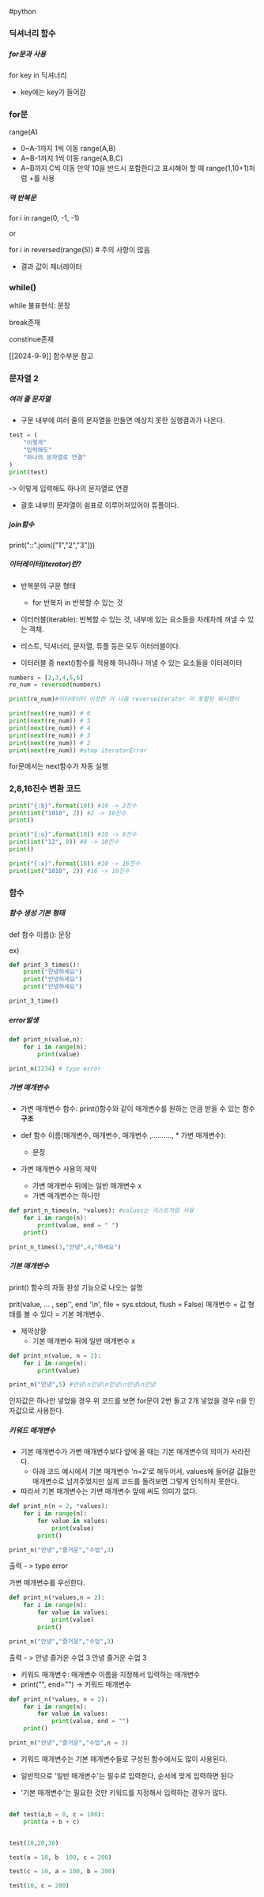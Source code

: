 #python
### 딕셔너리 함수
##### for문과 사용
for key in 딕셔너리
- key에는 key가 들어감


### for문
range(A)
- 0~A-1까지 1씩 이동
range(A,B)
- A~B-1까지 1씩 이동
range(A,B,C)
- A~B까지 C씩 이동
만약 10을 반드시 포함한다고 표시해야 할 때
range(1,10+1)처럼 +를 사용

##### 역 반복문

for i in range(0, -1, -1)

or

for i in reversed(range(5))
\# 주의 사항이 많음
- 결과 값이 제너레이터

### while()

while 불표현식:
	문장

break존재

constinue존재

[[2024-9-9]] 함수부분 참고


### 문자열 2

##### 여러 줄 문자열
- 구문 내부에 여러 줄의 문자열을 만들면 예상치 못한 실행결과가 나온다.
```python
test = (
	"이렇게"
	"입력해도"
	"하나의 문자열로 연결"
)
print(test)
```
-> 이렇게 입력해도 하나의 문자열로 연결
- 괄호 내부의 문자열이 쉼표로 이루어져있어야 튜플이다.

##### join함수

print("::".join(["1","2","3"]))


##### 이터레이터(iterator)란?
- 반복문의 구문 형태
	- for 반복자 in 반복할 수 있는 것

- 이터러블(iterable): 반복할 수 있는 것, 내부에 있는 요소들을 차례차례 꺼낼 수 있는 객체.

- 리스트, 딕셔너리, 문자열, 튜플 등은 모두 이터러블이다.


- 이터러블 중 next()함수를 적용해 하나하나 꺼낼 수 있는 요소들을 이터레이터

```python
numbers = [2,3,4,5,6]
re_num = reversed(numbers)

print(re_num)#이터레이터 이상한 거 나옴 reverseiterator 이 포함된 뭐시깽이

print(next(re_num)) # 6
print(next(re_num)) # 5
print(next(re_num)) # 4
print(next(re_num)) # 3
print(next(re_num)) # 2
print(next(re_num)) #stop iteratorError
```

for문에서는 next함수가 자동 실행


### 2,8,16진수 변환 코드

```python
print("{:b}".format(10)) #10 -> 2진수
print(int("1010", 2)) #2 -> 10진수
print()

print("{:o}".format(10)) #10 -> 8진수
print(int("12", 8)) #8 -> 10진수
print()

print("{:x}".format(10)) #10 -> 16진수
print(int("1010", 2)) #16 -> 10진수

```

### 함수

##### 함수 생성 기본 형태
def 함수 이름():
	문장

ex)
```python
def print_3_times():
	print("안녕하세요")
	print("안녕하세요")
	print("안녕하세요")

print_3_time()
```

##### error발생

```python
def print_n(value,n):
	for i in range(n):
		print(value)

print_n(1234) # type error
```

##### 가변 매개변수
- 가변 매개변수 함수: print()함수와 같이 매개변수를 원하는 만큼 받을 수 있는 함수
**구조**
- def 함수 이름(매개변수, 매개변수, 매개변수 ,.........., * 가변 매개변수):
	- 문장

- 가변 매개변수 사용의 제약
	- 가변 매개변수 뒤에는 일반 매개변수 x
	- 가변 매개변수는 하나만
```python
def print_n_times(n, *values): #values는 리스트처럼 사용
	for i in range(n):
		print(value, end = " ")
	print()

print_n_times(3,"안녕",4,"하세요")
```

##### 기본 매개변수

print() 함수의 자동 완성 기능으로 나오는 설명

prit(value, ... , sep'', end '\n', file = sys.stdout, flush = False)
매개변수 = 값 형태를 볼 수 있다 = 기본 매개변수.

- 제약상황
	- 기본 매개변수 뒤에 일반 매개변수 x
```python
def print_n(value, n = 2):
	for i in range(n):
		print(value)

print_n("안녕",5) #안녕\n안녕\n안녕\n안녕\n안녕
```

인자값은 하나만 넣었을 경우 위 코드를 보면 for문이 2번 돌고 2개 넣었을 경우 n을 인자값으로 사용한다.

##### 키워드 매개변수
- 기본 매개변수가 가변 매개변수보다 앞에 올 때는 기본 매개변수의 의미가 사라진다.
	- 아래 코드 예시에서 기본 매개변수 'n=2'로 해두어서, values에 들어갈 값들만 매개변수로 넘겨주었지만 실제 코드를 돌려보면 그렇게 인식하지 못한다.
- 따라서 기본 매개변수는 가변 매개변수 앞에 써도 의미가 없다.

```python
def print_n(n = 2, *values):
	for i in range(n):
		for value in values:
			print(value)
		print()

print_n("안녕","즐거운","수업",3)
```
출력 - > type error


가변 매개변수를 우선한다.
```python
def print_n(*values,n = 2):
	for i in range(n):
		for value in values:
			print(value)
		print()

print_n("안녕","즐거운","수업",3)
```

출력 - >
안녕 즐거운 수업 3
안녕 즐거운 수업 3

- 키워드 매개변수: 매개변수 이름을 지정해서 입력하는 매개변수
- print("", end="") -> 키워드 매개변수
```python
def print_n(*values, n = 2):
	for i in range(n):
		for value in values:
			print(value, end = "")
	print()

print_n("안녕","즐거운","수업",n = 3)
```


- 키워드 매개변수는 기본 매개변수들로 구성된 함수에서도 많이 사용된다.

- 일반적으로 '일반 매개변수'는 필수로 입력한다, 순서에 맞게 입력하면 된다
- '기본 매개변수'는 필요한 것만 키워드를 지정해서 입력하는 경우가 많다.

```python

def test(a,b = 0, c = 100):
	print(a + b + c)


test(10,20,30)

test(a = 10, b  100, c = 200)

test(c = 10, a = 100, b = 200)

test(10, c = 200)
```


